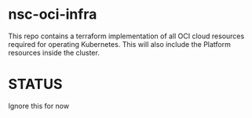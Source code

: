 # nsc-oci-infra

This repo contains a terraform implementation of all OCI cloud resources
required for operating Kubernetes. This will also include the Platform resources inside the cluster.

# STATUS

Ignore this for now
